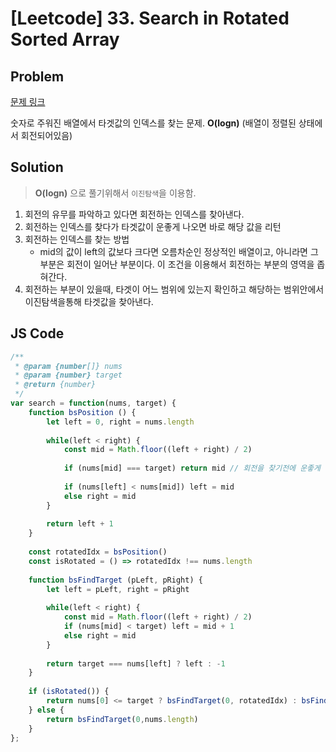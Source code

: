 # [Leetcode] 33. Search in Rotated Sorted Array

## Problem

[문제 링크](https://leetcode.com/problems/search-in-rotated-sorted-array/)

숫자로 주워진 배열에서 타겟값의 인덱스를 찾는 문제. **O(logn)** (배열이 정렬된 상태에서 회전되어있음)  

## Solution

> **O(logn)** 으로 풀기위해서 `이진탐색`을 이용함.

1. 회전의 유무를 파악하고 있다면 회전하는 인덱스를 찾아낸다.
2. 회전하는 인덱스를 찾다가 타겟값이 운좋게 나오면 바로 해당 값을 리턴
3. 회전하는 인덱스를 찾는 방법
    - mid의 값이 left의 값보다 크다면 오름차순인 정상적인 배열이고, 아니라면 그 부분은 회전이 일어난 부분이다. 이 조건을 이용해서 회전하는 부분의 영역을 좁혀간다.
4. 회전하는 부분이 있을때, 타겟이 어느 범위에 있는지 확인하고 해당하는 범위안에서 이진탐색을통해 타겟값을 찾아낸다.

## JS Code

```javascript
/**
 * @param {number[]} nums
 * @param {number} target
 * @return {number}
 */
var search = function(nums, target) {
    function bsPosition () {
        let left = 0, right = nums.length
        
        while(left < right) {
            const mid = Math.floor((left + right) / 2)
            
            if (nums[mid] === target) return mid // 회전을 찾기전에 운좋게 타겟을 발견할 경우
            
            if (nums[left] < nums[mid]) left = mid
            else right = mid
        }
        
        return left + 1
    }
    
    const rotatedIdx = bsPosition()
    const isRotated = () => rotatedIdx !== nums.length
    
    function bsFindTarget (pLeft, pRight) {
        let left = pLeft, right = pRight
        
        while(left < right) {
            const mid = Math.floor((left + right) / 2)
            if (nums[mid] < target) left = mid + 1
            else right = mid
        }
        
        return target === nums[left] ? left : -1
    }
    
    if (isRotated()) {
        return nums[0] <= target ? bsFindTarget(0, rotatedIdx) : bsFindTarget(rotatedIdx, nums.length)
    } else {
        return bsFindTarget(0,nums.length)
    }
};
```
